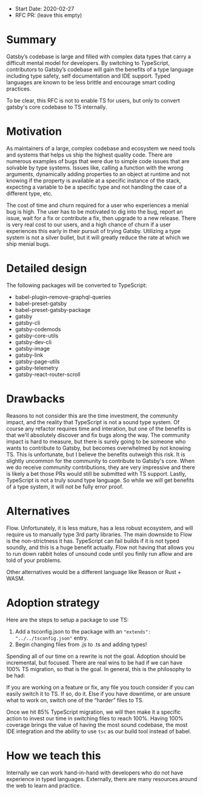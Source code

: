 - Start Date: 2020-02-27
- RFC PR: (leave this empty)

# Summary

Gatsby’s codebase is large and filled with complex data types that carry a difficult mental model for developers. By switching to TypeScript, contributors to Gatsby’s codebase will gain the benefits of a type language including type safety, self documentation and IDE support. Typed languages are known to be less brittle and encourage smart coding practices.

To be clear, this RFC is not to enable TS for users, but only to convert gatsby's core codebase to TS internally.

# Motivation

As maintainers of a large, complex codebase and ecosystem we need tools and systems that helps us ship the highest quality code. There are numerous examples of bugs that were due to simple code issues that are solvable by type systems. Issues like, calling a function with the wrong arguments, dynamically adding properties to an object at runtime and not knowing if the property is available at a specific instance of the stack, expecting a variable to be a specific type and not handling the case of a different type, etc.

The cost of time and churn required for a user who experiences a menial bug is high. The user has to be motivated to dig into the bug, report an issue, wait for a fix or contribute a fix, then upgrade to a new release. There is very real cost to our users, and a high chance of churn if a user experiences this early in their pursuit of trying Gatsby. Utilizing a type system is not a silver bullet, but it will greatly reduce the rate at which we ship menial bugs.

# Detailed design

The following packages will be converted to TypeScript:

- babel-plugin-remove-graphql-queries
- babel-preset-gatsby
- babel-preset-gatsby-package
- gatsby
- gatsby-cli
- gatsby-codemods
- gatsby-core-utils
- gatsby-dev-cli
- gatsby-image
- gatsby-link
- gatsby-page-utils
- gatsby-telemetry
- gatsby-react-router-scroll

# Drawbacks

Reasons to not consider this are the time investment, the community impact, and the reality that TypeScript is not a sound type system. Of course any refactor requires time and interation, but one of the benefits is that we'll absolutely discover and fix bugs along the way. The community impact is hard to measure, but there is surely going to be someone who wants to contribute to Gatsby, but becomes overwhelmed by not knowing TS. This is unfortunate, but I believe the benefits outweigh this risk. It is slightly uncommon for the community to contribute to Gatsby's core. When we do receive community contributions, they are very impressive and there is likely a bet those PRs would still be submitted with TS support. Lastly, TypeScript is not a truly sound type language. So while we will get benefits of a type system, it will not be fully error proof.

# Alternatives

Flow. Unfortunately, it is less mature, has a less robust ecosystem, and will require us to manually type 3rd party libraries. The main downside to Flow is the non-strictness it has. TypeScript can fail builds if it is not typed soundly, and this is a huge benefit actually. Flow not having that allows you to run down rabbit holes of unsound code until you finlly run aflow and are told of your problems.

Other alternatives would be a different language like Reason or Rust + WASM.

# Adoption strategy

Here are the steps to setup a package to use TS:

1. Add a tsconfig.json to the package with an `"extends": "../../tsconfig.json"` entry.
2. Begin changing files from .js to .ts and adding types!

Spending all of our time on a rewrite is not the goal. Adoption should be incremental, but focused. There are real wins to be had if we can have 100% TS migration, so that is the goal. In general, this is the philosophy to be had:

If you are working on a feature or fix, any file you touch consider if you can easily switch it to TS. If so, do it.
Else if you have downtime, or are unsure what to work on, switch one of the “harder” files to TS.

Once we hit 85% TypeScript migration, we will then make it a specific action to invest our time in switching files to reach 100%. Having 100% coverage brings the value of having the most sound codebase, the most IDE integration and the ability to use `tsc` as our build tool instead of babel.

# How we teach this

Internally we can work hand-in-hand with developers who do not have experience in typed languages. Externally, there are many resources around the web to learn and practice.
